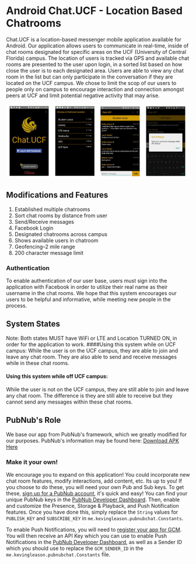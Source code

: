 # Android Chat.UCF - Location Based Chatrooms

Chat.UCF is a location-based messenger mobile application available for Android. Our application allows users to communicate in real-time, inside of chat rooms designated for specific areas on the UCF (University of Central Florida) campus. The location of users is tracked via GPS and available chat rooms are presented to the user upon login, in a sorted list based on how close the user is to each designated area. Users are able to view any chat room in the list but can only participate in the conversation if they are located on the UCF campus. We chose to limit the scop of our users to people only on campus to encourage interaction and connection amongst peers at UCF and limit potential negative activity that may arise.

<img src="img/Screen Shot 2016-07-02 at 3.05.34 PM.png" width="800">

## Modifications and Features
1. Established multiple chatrooms
2. Sort chat rooms by distance from user
2. Send/Receive messages
3. Facebook Login
4. Designated chatrooms across campus
5. Shows available users in chatroom
6. Geofencing–2 mile range
7. 200 character message limit


### Authentication
To enable authentication of our user base, users must sign into the application with Facebook in order to utilize their real name as their username in the chat rooms. We hope that this system encourages our users to be helpful and informative, while meeting new people in the process. 

## System States
Note: Both states MUST have WiFi or LTE and Location TURNED ON, in order for the application to work. 
####Using this system while on UCF campus:
While the user is on the UCF campus, they are able to join and leave any chat room. They are also able to send and receive messages while in these chat rooms.
####  Using this system while off UCF campus:
While the user is not on the UCF campus, they are still able to join and leave any chat room. The difference is they are still able to receive but they cannot send any messages within these chat rooms.



## PubNub's Role

We base our app from PubNub's framework, which we greatly modified for our purposes. PubNub's information may be found here:
[Download APK Here](http://kevingleason.me/pubnub-android-lolli-chat/)


### Make it your own!

We encourage you to expand on this application! You could incorporate new chat room features, modify interactions, add content, etc. Its up to you! If you choose to do these, you will need your own Pub and Sub keys. To get these, [sign up for a PubNub account](http://www.pubnub.com/get-started/), it's quick and easy! You can find your unique PubNub keys in the [PubNub Developer Dashboard](https://admin.pubnub.com). Then, enable and customize the Presence, Storage & Playback, and Push Notification features. Once you have done this, simply replace the `String` values for `PUBLISH_KEY` and `SUBSCRIBE_KEY` in `me.kevingleason.pubnubchat.Constants`. 

To enable Push Notifications, you will need to [register your app for GCM](https://developers.google.com/cloud-messaging/android/client). You will then receive an API Key which you can use to enable Push Notifications in the [PubNub Developer Dashboard](https://admin.pubnub.com), as well as a Sender ID which you should use to replace the `GCM_SENDER_ID` in the `me.kevingleason.pubnubchat.Constants` file.
